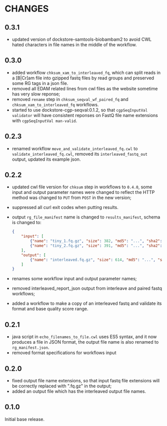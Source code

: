 # CHANGES

## 0.3.1

* updated version of dockstore-samtools-biobambam2 to avoid CWL hated characters in file names in the middle of the workflow.

## 0.3.0

* added workflow `chksum_xam_to_interleaved_fq`, which can split reads in a [B|Cr]am file into gzipped fastq files by read groups and preserved some RG tags in a json file.
* removed all EDAM related lines from cwl files as the website sometime has very slow reponse;
* removed `rename` step in `chksum_seqval_wf_paired_fq` and `chksum_xam_to_interleaved_fq` workflows.
* started to use dockstore-cgp-seqval:0.1.2, so that `cgpSeqInputVal validator` will have consistent reponses on FastQ file name extensions with `cgpSeqInputVal man-valid`.

## 0.2.3

* renamed workflow `move_and_validate_interleaved_fq.cwl` to `validate_interleaved_fq.cwl`, removed its `interleaved_fastq_out` output, updated its example json.

## 0.2.2

* updated cwl file version for `chksum` step in workflows to `0.4.0`, some input and output parameter names were changed to reflect the HTTP method was changed to `PUT` from `POST` in the new version;
* suppressed all curl exit codes when putting results.
* output `rg_file_manifest` name is changed to `results_manifest`, schema is changed to:

    ```json
    {
        "input": [
            {"name": "tiny_1.fq.gz", "size": 382, "md5": "...", "sha2": "..."},
            {"name": "tiny_2.fq.gz", "size": 391, "md5": "...", "sha2": "..."}
        ],
        "output": [
            {"name": "interleaved.fq.gz", "size": 614, "md5": "...", "sha2": "..."}
        ]
    }
    ```

* renames some workflow input and output parameter names;
* removed interleaved_report_json output from interleave and paired fastq workflows;
* added a workflow to make a copy of an interleaved fastq and validate its format and base quality score range.

## 0.2.1

* java script in `echo_filenames_to_file.cwl` uses ES5 syntax, and it now produces a file in JSON format, the output file name is also renamed to `rg_manifest.json`.
* removed format specifications for workflows input

## 0.2.0

* fixed output file name extensions, so that input fastq file extensions will be correctly replaced with ".fq.gz" in the output;
* added an output file which has the interleaved output file names.

## 0.1.0

Initial base release.